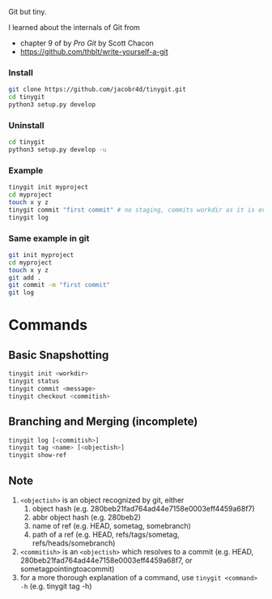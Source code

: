 Git but tiny.

I learned about the internals of Git from
- chapter 9 of by *Pro Git* by Scott Chacon
- https://github.com/thblt/write-yourself-a-git 

### Install

```bash
git clone https://github.com/jacobr4d/tinygit.git
cd tinygit
python3 setup.py develop
```

### Uninstall
```bash
cd tinygit
python3 setup.py develop -u
```

### Example

```bash
tinygit init myproject
cd myproject
touch x y z
tinygit commit "first commit" # no staging, commits workdir as it is every time
tinygit log
```

### Same example in git

```bash
git init myproject
cd myproject
touch x y z
git add .
git commit -m "first commit"
git log
```

# Commands

## Basic Snapshotting
```bash
tinygit init <workdir>
tinygit status
tinygit commit <message>
tinygit checkout <commitish>
```

## Branching and Merging (incomplete)
```bash
tinygit log [<commitish>]
tinygit tag <name> [<objectish>]
tinygit show-ref 
```

## Note
1. ```<objectish>``` is an object recognized by git, either
    1. object hash (e.g. 280beb21fad764ad44e7158e0003eff4459a68f7)
    1. abbr object hash (e.g. 280beb2)
    1. name of ref (e.g. HEAD, sometag, somebranch)
    1. path of a ref (e.g. HEAD, refs/tags/sometag, refs/heads/somebranch)
1. ```<commitish>``` is an ```<objectish>``` which resolves to a commit (e.g. HEAD, 280beb21fad764ad44e7158e0003eff4459a68f7, or sometagpointingtoacommit)
1. for a more thorough explanation of a command, use ```tinygit <command> -h``` (e.g. tinygit tag -h)